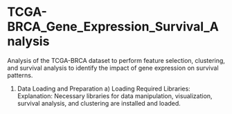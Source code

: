 # TCGA-BRCA_Gene_Expression_Survival_Analysis
Analysis of the TCGA-BRCA dataset to perform feature selection, clustering, and survival analysis to identify the impact of gene expression on survival patterns.
1.	Data Loading and Preparation
a)	Loading Required Libraries:
Explanation: Necessary libraries for data manipulation, visualization, survival analysis, and clustering are installed and loaded.
